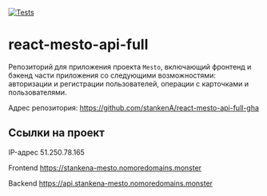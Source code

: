 [![Tests](https://github.com/yandex-praktikum/react-mesto-api-full-gha/actions/workflows/tests.yml/badge.svg)](https://github.com/yandex-praktikum/react-mesto-api-full-gha/actions/workflows/tests.yml)
# react-mesto-api-full
Репозиторий для приложения проекта `Mesto`, включающий фронтенд и бэкенд части приложения со следующими возможностями: авторизации и регистрации пользователей, операции с карточками и пользователями.

Адрес репозитория: https://github.com/stankenA/react-mesto-api-full-gha

## Ссылки на проект

IP-адрес 51.250.78.165

Frontend https://stankena-mesto.nomoredomains.monster

Backend https://api.stankena-mesto.nomoredomains.monster
